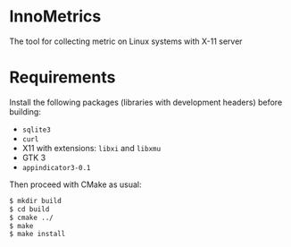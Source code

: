 # InnoMetrics

The tool for collecting metric on Linux systems with X-11 server

# Requirements

Install the following packages (libraries with development headers) before building:

 - `sqlite3`
 - `curl`
 - X11 with extensions: `libxi` and  `libxmu`
 - GTK 3
 - `appindicator3-0.1`

Then proceed with CMake as usual:

```bash
$ mkdir build
$ cd build
$ cmake ../
$ make
$ make install
```
